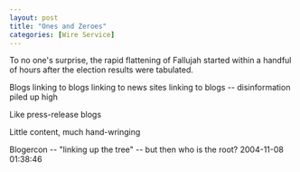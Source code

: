 ```yaml
---
layout: post
title: "Ones and Zeroes"
categories: [Wire Service]
---
```

To no one's surprise, the rapid flattening of Fallujah started within a handful of hours after the election results were tabulated.

Blogs linking to blogs linking to news sites linking to blogs -- disinformation piled up high

Like press-release blogs

Little content, much hand-wringing

Blogercon -- "linking up the tree" -- but then who is the root?
2004-11-08 01:38:46


<!--more-->

